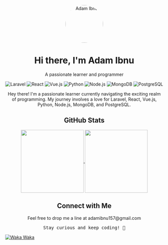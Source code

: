 <!-- Header -->
<p align="center">
  <img src="https://avatars.githubusercontent.com/u/58534475?s=400&u=13d61e94029ec29549e625d42c0b41656c206693&v=4" alt="Adam Ibnu" width="120" height="120" style="border-radius: 50%;">
</p>
<h1 align="center">Hi there, I'm Adam Ibnu</h1>
<p align="center">A passionate learner and programmer</p>

<!-- Badges and Skills -->
<p align="center">
  <img src="https://img.shields.io/badge/-Laravel-red?style=flat&logo=laravel" alt="Laravel">
  <img src="https://img.shields.io/badge/-React-blue?style=flat&logo=react" alt="React">
  <img src="https://img.shields.io/badge/-Vue.js-green?style=flat&logo=vue.js" alt="Vue.js">
  <img src="https://img.shields.io/badge/-Python-yellow?style=flat&logo=python" alt="Python">
  <img src="https://img.shields.io/badge/-Node.js-green?style=flat&logo=node.js" alt="Node.js">
  <img src="https://img.shields.io/badge/-MongoDB-green?style=flat&logo=mongodb" alt="MongoDB">
  <img src="https://img.shields.io/badge/-PostgreSQL-blue?style=flat&logo=postgresql" alt="PostgreSQL">
</p>

<!-- Introduction -->
<p align="center">
  Hey there! I'm a passionate learner currently navigating the exciting realm of programming. My journey involves a love for Laravel, React, Vue.js, Python, Node.js, MongoDB, and PostgreSQL.
</p>

<!-- GitHub Stats -->
<h2 align="center">GitHub Stats</h2>
<p align="center">
        <a href="https://github.com/anuraghazra/github-readme-stats">
          <img height=200 align="center" src="https://github-readme-stats.vercel.app/api?username=Adamibnualfatahh" />
        </a>
        <a href="https://github.com/anuraghazra/convoychat">
          <img height=200 align="center" src="https://github-readme-stats.vercel.app/api/top-langs?username=Adamibnualfatahh&layout=compact&langs_count=8&card_width=320" />
        </a>
</p>

<!-- Contact and Closing -->
<h2 align="center">Connect with Me</h2>
<p align="center">
  Feel free to drop me a line at adamibnu157@gmail.com
</p>

<!-- Closing Message -->
<p align="center">
  <samp>Stay curious and keep coding! 🚀</samp>
</p>

[![Waka Waka](https://img.youtube.com/vi/pRpeEdMmmQ0/0.jpg)](https://www.youtube.com/watch?v=pRpeEdMmmQ0)
